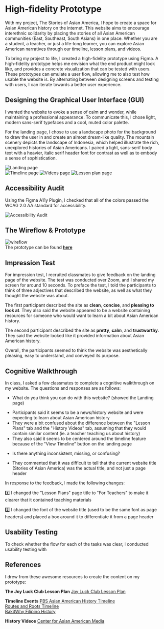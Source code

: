 # High-fidelity Prototype
With my project, The Stories of Asian America, I hope to create a space for Asian American history on the internet. This website aims to encourage interethnic solidarity by placing the stories of all Asian American communities (East, Southeast, South Asians) in one place. Whether you are a student, a teacher, or just a life-long learner, you can explore Asian American narratives through our timeline, lesson plans, and videos. 

To bring my project to life, I created a high-fidelity prototype using Figma. A high-fidelity prototype helps me envision what the end product might look like, and provides a concrete visualization that can be tested with users. These prototypes can emulate a user flow, allowing me to also test how usable the website is. By alternating between designing screens and testing with users, I can iterate towards a better user experience.

## Designing the Graphical User Interface (GUI)
I wanted the website to evoke a sense of calm and wonder, while maintaining a professional appearance. To communicate this, I chose light, modern sans-serif typefaces and a cool, muted color palette. 

For the landing page, I chose to use a landscape photo for the background to draw the user in and create an almost dream-like quality. The mountain scenery depicts the landscape of Indonesia, which helped illustrate the rich, unexplored histories of Asian Americans. I paired a light, sans-serif body text with a heavier, italic serif header font for contrast as well as to embody a sense of sophistication.

![Landing page](https://github.com/yinyinwen/DH150-chuyin/blob/master/images/HomeFirstVer.png)  
![Timeline page](https://github.com/yinyinwen/DH150-chuyin/blob/master/images/FilterFirstVer.png)
![Videos page](https://github.com/yinyinwen/DH150-chuyin/blob/master/images/ExpandedFirstVer.png)
![Lesson plan page](https://github.com/yinyinwen/DH150-chuyin/blob/master/images/Joy%20Luck%20ClubFirstVer.png)  

## Accessibility Audit
Using the Figma A11y Plugin, I checked that all of the colors passed the WCAG 2.0 AA standard for accessibility.
  
![Accessibility Audit](https://github.com/yinyinwen/DH150-chuyin/blob/master/images/AccessibilityAudit.png)

## The Wireflow & Prototype
![wireflow](https://github.com/yinyinwen/DH150-chuyin/blob/master/images/Wireflow.png)  
The prototype can be found **[here](https://www.figma.com/proto/G5iedvdS5XeQVSHvBk9QID/DH150-Final-Project?node-id=16%3A13&scaling=scale-down-width)**

## Impression Test
For impression test, I recruited classmates to give feedback on the landing page of the website. The test was conducted over Zoom, and I shared my screen for around 10 seconds. To preface the test, I told the participants to think of three adjectives that described the website, as well as what they thought the website was about.

The first participant described the site as **clean**, **concise**, and **pleasing to look at**. They also said the website appeared to be a website containing resources for someone who would want to learn a bit about Asian American history.

The second participant described the site as **pretty**, **calm**, and **trustworthy**. They said the website looked like it provided information about Asian American history.

Overall, the participants seemed to think the website was aesthetically pleasing, easy to understand, and conveyed its purpose.

## Cognitive Walkthrough
In class, I asked a few classmates to complete a cognitive walkthrough on my website. The questions and responses are as follows: 
* What do you think you can do with this website? (showed the Landing page)
- Participants said it seems to be a news/history website and were expecting to learn about Asian American history
- They were a bit confused about the difference between the "Lesson Plans" tab and the "History Videos" tab, assuming that they would contain similar content (ie. a teacher teaching us about history)
- They also said it seems to be centered around the timeline feature because of the "View Timeline" button on the landing page
* Is there anything inconsistent, missing, or confusing?
- They commented that it was difficult to tell that the current website title (Stories of Asian America) was the actual title, and not just a page header

In response to the feedback, I made the following changes:

:one: I changed the "Lesson Plans" page title to "For Teachers" to make it clearer that it contained teaching materials

:two: I changed the font of the website title (used to be the same font as page headers) and placed a box around it to differentiate it from a page header

## Usability Testing
To check whether the flow for each of the tasks was clear, I conducted usability testing with 

## References
I drew from these awesome resources to create the content on my prototype:

**The Joy Luck Club Lesson Plan**
[Joy Luck Club Lesson Plan](http://averbach.weebly.com/uploads/1/2/2/5/12255095/the_joy_luck_club_lesson_plan.pdf)

**Timeline Events**
[PBS Asian American History Timeline](https://www.pbs.org/ancestorsintheamericas/timeline.html)  
[Routes and Roots Timeline](https://sites.google.com/site/centralcoastroutesandroots/migrating-to-the-us/legal-timeline)  
[BakitWhy Filipino History](http://bakitwhy.com/articles/timeline-pilipinos-america)

**History Videos**
[Center for Asian American Media](https://caamedia.org/films/page/2/)  

